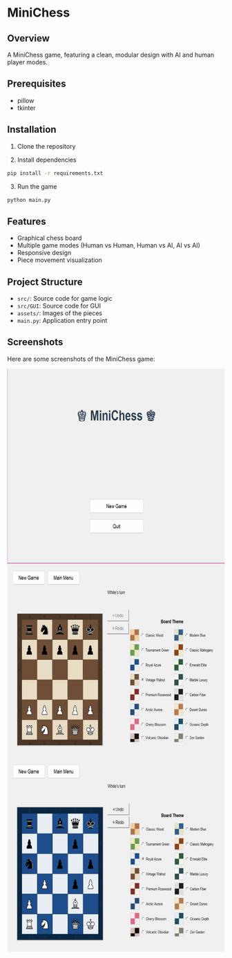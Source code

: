 # MiniChess

## Overview
A MiniChess game, featuring a clean, modular design with AI and human player modes.

## Prerequisites
- pillow
- tkinter

## Installation
1. Clone the repository

2. Install dependencies
```bash
pip install -r requirements.txt
```
3. Run the game
```bash
python main.py
```

## Features
- Graphical chess board
- Multiple game modes (Human vs Human, Human vs AI, AI vs AI)
- Responsive design
- Piece movement visualization

## Project Structure
- `src/`: Source code for game logic
- `src/GUI`: Source code for GUI
- `assets/`: Images of the pieces
- `main.py`: Application entry point

## Screenshots
Here are some screenshots of the MiniChess game:

<img src="https://github.com/Rafid13iit/miniChess_AI_Project-1/blob/Rafid/assets/a.png?raw=true" width="750" height="450" align="center">
<img src="https://github.com/Rafid13iit/miniChess_AI_Project-1/blob/Rafid/assets/b.png?raw=true" width="750" height="450" align="center">
<img src="https://github.com/Rafid13iit/miniChess_AI_Project-1/blob/Rafid/assets/c.png?raw=true" width="750" height="450" align="center">